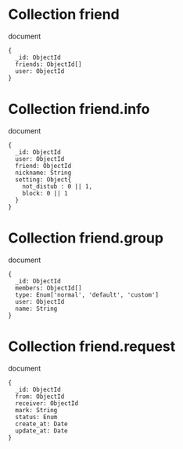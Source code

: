 # Collection friend
document
```
{
  _id: ObjectId
  friends: ObjectId[]
  user: ObjectId
}
```

# Collection friend.info
document
```
{
  _id: ObjectId
  user: ObjectId
  friend: ObjectId
  nickname: String
  setting: Object{
    not_distub : 0 || 1,
    block: 0 || 1
  }
}
```

# Collection friend.group
document
```
{
  _id: ObjectId
  members: ObjectId[]
  type: Enum['normal', 'default', 'custom']
  user: ObjectId
  name: String
}
```

# Collection friend.request
document
```
{
  _id: ObjectId
  from: ObjectId
  receiver: ObjectId
  mark: String
  status: Enum
  create_at: Date
  update_at: Date
}
```